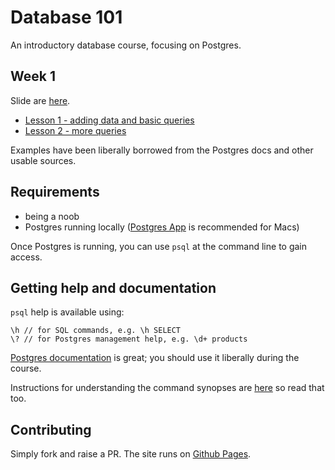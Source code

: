 # Database 101

An introductory database course, focusing on Postgres.

## Week 1

Slide are
[here](https://docs.google.com/presentation/d/e/2PACX-1vS523DmMz-8ykd60BseWmh5gv2Zhhfzz_l6bJhJ3ql4dcpb4vGOwLDvTMmV8yAsd4R_3JX_itYIK5Ip/pub?start=false&loop=false&delayms=3000#slide=id.g293ad384ec_0_140).

* [Lesson 1 - adding data and basic queries](lessons/lesson-1.html)
* [Lesson 2 - more queries](lessons/lesson-2.html)

Examples have been liberally borrowed from the Postgres docs and other
usable sources.

## Requirements

* being a noob
* Postgres running locally ([Postgres App](https://postgresapp.com/)
  is recommended for Macs)

Once Postgres is running, you can use `psql` at the command line to
gain access.

## Getting help and documentation

`psql` help is available using:

    \h // for SQL commands, e.g. \h SELECT
    \? // for Postgres management help, e.g. \d+ products

[Postgres documentation](https://www.postgresql.org/docs/current/static/index.html)
is great; you should use it liberally during the course.

Instructions for understanding the command synopses are
[here](https://www.postgresql.org/docs/current/static/notation.html)
so read that too.

## Contributing

Simply fork and raise a PR. The site runs on
[Github Pages](https://help.github.com/categories/github-pages-basics/).
